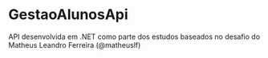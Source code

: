 # GestaoAlunosApi
API desenvolvida em .NET como parte dos estudos baseados no desafio do Matheus Leandro Ferreira (@matheuslf)
